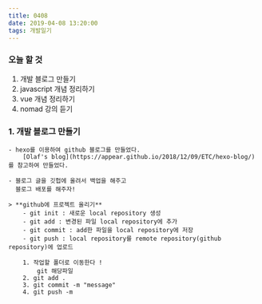 ```yaml
---
title: 0408
date: 2019-04-08 13:20:00
tags: 개발일기
---
```




### 오늘 할 것 
 1. 개발 블로그 만들기
 2. javascript 개념 정리하기
 3. vue 개념 정리하기
 4. nomad 강의 듣기

 ### 1. 개발 블로그 만들기
    - hexo를 이용하여 github 블로그를 만들었다.
        [Olaf's blog](https://appear.github.io/2018/12/09/ETC/hexo-blog/)를 참고하여 만들었다.

    - 블로그 글을 깃헙에 올려서 백업을 해주고 
      블로그 배포를 해주자! 

    > **github에 프로젝트 올리기**
        - git init : 새로운 local repository 생성
        - git add : 변경된 파일 local repository에 추가
        - git commit : add한 파일을 local repository에 저장
        - git push : local repository를 remote repository(github repository)에 업로드

        1. 작업할 폴더로 이동한다 ! 
            git 해당파일
        2. git add . 
        3. git commit -m "message"
        4. git push -m 

